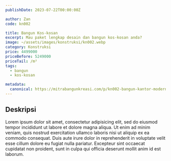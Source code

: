 ```yaml
---
publishDate: 2023-07-22T00:00:00Z

author: Zan
code: kn002

title: Bangun Kos-kosan
excerpt: Mau paket lengkap desain dan bangun kos-kosan anda?
image: ~/assets/images/konstruksi/kn002.webp
category: Konstruksi
price: 4499000
priceBefore: 5249000
priceTail: /m²
tags:
  - bangun
  - kos-kosan

metadata:
  canonical: https://mitrabangunkreasi.com/p/kn002-bangun-kantor-modern
---
```


## Deskripsi

Lorem ipsum dolor sit amet, consectetur adipisicing elit, sed do eiusmod tempor incididunt ut labore et dolore magna aliqua. Ut enim ad minim veniam, quis nostrud exercitation ullamco laboris nisi ut aliquip ex ea commodo consequat. Duis aute irure dolor in reprehenderit in voluptate velit esse cillum dolore eu fugiat nulla pariatur. Excepteur sint occaecat cupidatat non proident, sunt in culpa qui officia deserunt mollit anim id est laborum.
